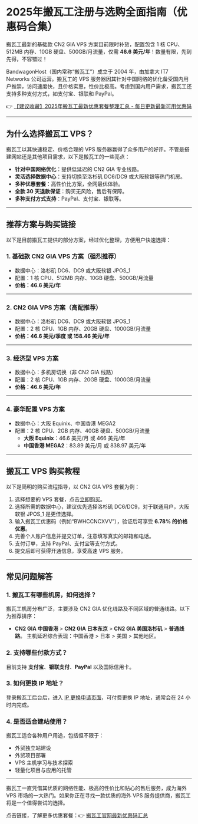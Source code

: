 # 2025年搬瓦工注册与选购全面指南（优惠码合集）

搬瓦工最新的基础款 CN2 GIA VPS 方案目前限时补货，配置包含 1 核 CPU、512MB 内存、10GB 硬盘、500GB/月流量，仅需 **46.6 美元/年**！数量有限，先到先得，不容错过！

BandwagonHost（国内常称“搬瓦工”）成立于 2004 年，由加拿大 IT7 Networks 公司运营。搬瓦工的 VPS 服务器因其针对中国网络的优化备受国内用户推崇，访问速度快，且价格实惠，性价比极高。考虑到国内用户需求，搬瓦工还支持多种支付方式，如支付宝、银联和 PayPal。

👉 [【建议收藏】2025年搬瓦工最新优惠套餐整理汇总 - 每日更新最新可用优惠码](https://bit.ly/banwagon)

---

## 为什么选择搬瓦工 VPS？

搬瓦工以其快速稳定、价格合理的 VPS 服务器赢得了众多用户的好评。不管是搭建网站还是其他项目需求，以下是搬瓦工的一些亮点：

- **针对中国网络优化**：提供低延迟的 CN2 GIA 专业线路。
- **灵活选择数据中心**：支持切换至洛杉矶 DC6/DC9 或大阪软银等热门机房。
- **多种优惠套餐**：高性价比方案，全网最优体验。
- **全款 30 天退款保证**：购买无风险，售后有保障。
- **多种支付方式支持**：PayPal、支付宝、银联等。

---

## 推荐方案与购买链接

以下是目前搬瓦工提供的部分方案，经过优化整理，方便用户快速选择：

### 1. **基础款 CN2 GIA VPS 方案（强烈推荐）**
- 数据中心：洛杉矶 DC6、DC9 或大阪软银 JPOS_1
- 配置：1 核 CPU、512MB 内存、10GB 硬盘、500GB/月流量
- **价格：46.6 美元/年**

---

### 2. **CN2 GIA VPS 方案（高配推荐）**
- 数据中心：洛杉矶 DC6、DC9 或大阪软银 JPOS_1
- 配置：2 核 CPU、1GB 内存、20GB 硬盘、1000GB/月流量
- **价格：46.6 美元/季度 或 158.46 美元/年**

---

### 3. **经济型 VPS 方案**
- 数据中心：多机房切换（非 CN2 GIA 线路）
- 配置：2 核 CPU、1GB 内存、20GB 硬盘、1000GB/月流量
- **价格：46.6 美元/年**

---

### 4. **豪华配置 VPS 方案**
- 数据中心：大阪 Equinix、中国香港 MEGA2
- 配置：2 核 CPU、2GB 内存、40GB 硬盘、500GB/月流量  
  - **大阪 Equinix**：46.6 美元/月 或 466 美元/年  
  - **中国香港 MEGA2**：83.89 美元/月 或 838.97 美元/年

---

## 搬瓦工 VPS 购买教程

以下是简明的购买流程指导，以 CN2 GIA VPS 套餐为例：

1. 选择想要的 VPS 套餐，点击[立即购买](https://bit.ly/banwagon)。
2. 选择所需的数据中心，建议优先选择洛杉矶 DC6/DC9，对于联通用户，大阪软银 JPOS_1 是更佳选择。
3. 输入搬瓦工优惠码（例如“BWHCCNCXVV”），验证后可享受 **6.78% 的价格优惠**。
4. 完善个人账户信息并提交订单，注意填写真实的邮箱和电话。
5. 支付订单，支持 PayPal、支付宝等支付方式。
6. 提交后即可获得开通信息，享受高速 VPS 服务。

---

## 常见问题解答

### 1. 搬瓦工有哪些机房，如何选择？
搬瓦工机房分布广泛，主要涉及 CN2 GIA 优化线路及不同区域的普通线路。以下为推荐排序：
- **CN2 GIA 中国香港** > **CN2 GIA 日本东京** > **CN2 GIA 美国洛杉矶** > **普通线路**。
主机延迟综合表现：中国香港 > 日本 > 美国 > 其他地区。

### 2. 支持哪些付款方式？
目前支持 **支付宝**、**银联支付**、**PayPal** 以及国际信用卡。

### 3. 如何更换 IP 地址？
登录搬瓦工后台后，进入 [IP 更换申请页面](https://bit.ly/banwagon)，可付费更换 IP 地址，通常会在 24 小时内完成。

### 4. 是否适合建站使用？
搬瓦工适合各种用户用途，包括但不限于：
- 外贸独立站建设
- 外贸项目部署
- VPS 主机学习与技术探索
- 轻量化项目与应用的托管

---

搬瓦工一直凭借其优质的网络性能、极高的性价比和贴心的售后服务，成为海外 VPS 市场的一大热门。如果你正在寻找一款优质的海外 VPS 服务提供商，搬瓦工将是一个值得尝试的选择。

点击链接，了解更多优惠套餐：👉 [搬瓦工官网最新优惠码汇总](https://bit.ly/banwagon)